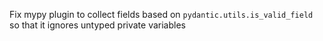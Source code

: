 Fix mypy plugin to collect fields based on `pydantic.utils.is_valid_field` so that it ignores untyped private variables
